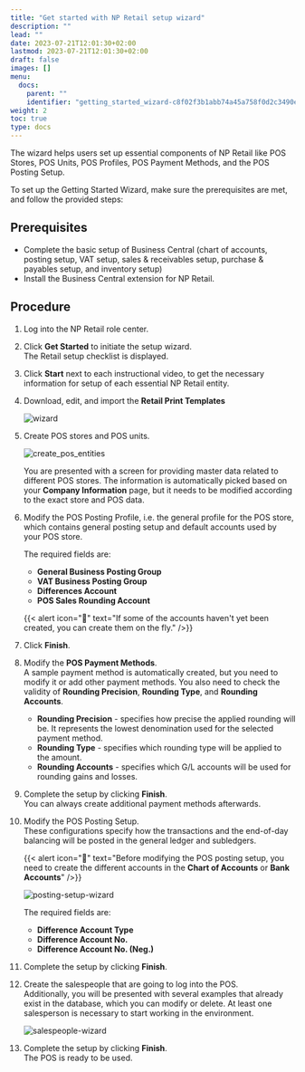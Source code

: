 ```yaml
---
title: "Get started with NP Retail setup wizard"
description: ""
lead: ""
date: 2023-07-21T12:01:30+02:00
lastmod: 2023-07-21T12:01:30+02:00
draft: false
images: []
menu:
  docs:
    parent: ""
    identifier: "getting_started_wizard-c8f02f3b1abb74a45a758f0d2c3490eb"
weight: 2
toc: true
type: docs
---
```


The wizard helps users set up essential components of NP Retail like POS Stores, POS Units, POS Profiles, POS Payment Methods, and the POS Posting Setup. 

To set up the Getting Started Wizard, make sure the prerequisites are met, and follow the provided steps:

## Prerequisites

- Complete the basic setup of Business Central (chart of accounts, posting setup, VAT setup, sales & receivables setup, purchase & payables setup, and inventory setup)
- Install the Business Central extension for NP Retail. 

## Procedure

1. Log into the NP Retail role center.
2. Click **Get Started** to initiate the setup wizard.       
   The Retail setup checklist is displayed.
3. Click **Start** next to each instructional video, to get the necessary information for setup of each essential NP Retail entity.
4. Download, edit, and import the **Retail Print Templates**   
   
   ![wizard](wizard.png)

5. Create POS stores and POS units.     
   
   ![create_pos_entities](create_pos_entities.png)

   You are presented with a screen for providing master data related to different POS stores. The information is automatically picked based on your **Company Information** page, but it needs to be modified according to the exact store and POS data. 
6. Modify the POS Posting Profile, i.e. the general profile for the POS store, which contains general posting setup and default accounts used by your POS store.      
   
   The required fields are: 
   - **General Business Posting Group**
   - **VAT Business Posting Group**
   - **Differences Account**
   - **POS Sales Rounding Account**    

    {{< alert icon="📝" text="If some of the accounts haven't yet been created, you can create them on the fly." />}}

7. Click **Finish**. 
8. Modify the **POS Payment Methods**.     
   A sample payment method is automatically created, but you need to modify it or add other payment methods. You also need to check the validity of **Rounding Precision**, **Rounding Type**, and **Rounding Accounts**.     
   - **Rounding Precision** - specifies how precise the applied rounding will be. It represents the lowest denomination used for the selected payment method.
   - **Rounding Type** - specifies which rounding type will be applied to the amount. 
   - **Rounding Accounts** - specifies which G/L accounts will be used for rounding gains and losses.
9.  Complete the setup by clicking **Finish**.   
   You can always create additional payment methods afterwards. 
10. Modify the POS Posting Setup.   
    These configurations specify how the transactions and the end-of-day balancing will be posted in the general ledger and subledgers. 

    {{< alert icon="📝" text="Before modifying the POS posting setup, you need to create the different accounts in the <b>Chart of Accounts</b> or <b>Bank Accounts</b>" />}}
    
    ![posting-setup-wizard](posting-setup-wizard.png)

    The required fields are:
    - **Difference Account Type**
    - **Difference Account No.**
    - **Difference Account No. (Neg.)**

11. Complete the setup by clicking **Finish**.
12. Create the salespeople that are going to log into the POS.    
    Additionally, you will be presented with several examples that already exist in the database, which you can modify or delete. At least one salesperson is necessary to start working in the environment.

    ![salespeople-wizard](salespeople-wizard.png)

13. Complete the setup by clicking **Finish**.    
    The POS is ready to be used.